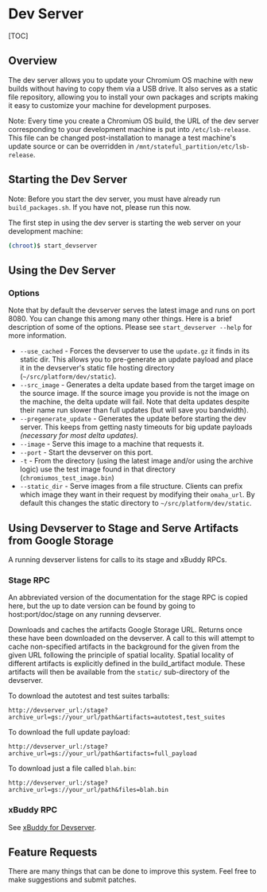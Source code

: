 # Dev Server

[TOC]

## Overview

The dev server allows you to update your Chromium OS machine with new builds
without having to copy them via a USB drive. It also serves as a static file
repository, allowing you to install your own packages and scripts making it easy
to customize your machine for development purposes.

Note: Every time you create a Chromium OS build, the URL of the dev server
corresponding to your development machine is put into `/etc/lsb-release`. This
file can be changed post-installation to manage a test machine's update source
or can be overridden in `/mnt/stateful_partition/etc/lsb-release`.

## Starting the Dev Server

Note: Before you start the dev server, you must have already run
`build_packages.sh`. If you have not, please run this now.

The first step in using the dev server is starting the web server on your
development machine:

```bash
(chroot)$ start_devserver
```

## Using the Dev Server

### Options

Note that by default the devserver serves the latest image and runs on port
8080. You can change this among many other things. Here is a brief description
of some of the options. Please see `start_devserver --help` for more
information.

*   `--use_cached` - Forces the devserver to use the `update.gz` it finds in its
    static dir. This allows you to pre-generate an update payload and place it
    in the devserver's static file hosting directory
    (`~/src/platform/dev/static`).
*   `--src_image` - Generates a delta update based from the target image on the
    source image. If the source image you provide is not the image on the
    machine, the delta update will fail. Note that delta updates despite their
    name run slower than full updates (but will save you bandwidth).
*   `--pregenerate_update` - Generates the update before starting the dev
    server. This keeps from getting nasty timeouts for big update payloads
    _(necessary for most delta updates)._
*   `--image` - Serve this image to a machine that requests it.
*   `--port` - Start the devserver on this port.
*   `-t` - From the directory (using the latest image and/or using the archive
    logic) use the test image found in that directory
    (`chromiumos_test_image.bin`)
*   `--static_dir` - Serve images from a file structure. Clients can prefix
    which image they want in their request by modifying their `omaha_url`. By
    default this changes the static directory to `~/src/platform/dev/static`.

## Using Devserver to Stage and Serve Artifacts from Google Storage

A running devserver listens for calls to its stage and xBuddy RPCs.

### Stage RPC

An abbreviated version of the documentation for the stage RPC is copied here,
but the up to date version can be found by going to host:port/doc/stage on any
running devserver.

Downloads and caches the artifacts Google Storage URL. Returns once these have
been downloaded on the devserver. A call to this will attempt to cache
non-specified artifacts in the background for the given from the given URL
following the principle of spatial locality. Spatial locality of different
artifacts is explicitly defined in the build_artifact module. These artifacts
will then be available from the `static/` sub-directory of the devserver.

To download the autotest and test suites tarballs:

```
http://devserver_url:/stage?archive_url=gs://your_url/path&artifacts=autotest,test_suites
```

To download the full update payload:

```
http://devserver_url:/stage?archive_url=gs://your_url/path&artifacts=full_payload
```

To download just a file called `blah.bin`:

```
http://devserver_url:/stage?archive_url=gs://your_url/path&files=blah.bin
```

### xBuddy RPC

See [xBuddy for Devserver].

## Feature Requests

There are many things that can be done to improve this system. Feel free to make
suggestions and submit patches.

[xBuddy for Devserver]: https://sites.google.com/a/chromium.org/dev/chromium-os/how-tos-and-troubleshooting/using-the-dev-server/xbuddy-for-devserver#TOC-Devserver-rpc:-xbuddy

